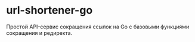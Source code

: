 # url-shortener-go
Простой API-сервис сокращения ссылок на Go с базовыми функциями сокращения и редиректа.
